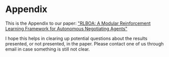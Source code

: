 # Appendix
This is the Appendix to our paper: ["RLBOA: A Modular Reinforcement Learning Framework for
Autonomous Negotiating Agents"](https://homepages.cwi.nl/~baarslag/pub/RLBOA-A_Modular_Reinforcement_Learning_Framework_for_Autonomous_Negotiating_Agents.pdf)

I hope this helps in clearing up potential questions about the results presented, or not presented, in the paper. Please contact one of us through email in case something is still not clear.
